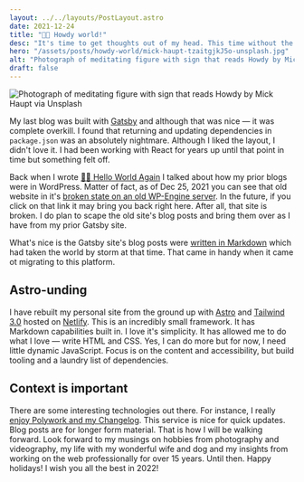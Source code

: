 ```yaml
---
layout: ../../layouts/PostLayout.astro
date: 2021-12-24
title: "👋🏼 Howdy world!"
desc: "It's time to get thoughts out of my head. This time without the bloat and baggage."
hero: "/assets/posts/howdy-world/mick-haupt-tzaitgjkJ5o-unsplash.jpg"
alt: "Photograph of meditating figure with sign that reads Howdy by Mick Haupt via Unsplash"
draft: false
---
```


![Photograph of meditating figure with sign that reads Howdy by Mick Haupt via Unsplash](/assets/posts/howdy-world/mick-haupt-tzaitgjkJ5o-unsplash.jpg)

My last blog was built with [Gatsby](https://www.gatsbyjs.com/) and although that was nice — it was complete overkill. I found that returning and updating dependencies in `package.json` was an absolutely nightmare. Although I liked the layout, I didn't love it. I had been working with React for years up until that point in time but something felt off. 

Back when I wrote [👋🏼 Hello World Again](/posts/hello-world-again/) I talked about how my prior blogs were in WordPress. Matter of fact, as of Dec 25, 2021 you can see that old website in it's [broken state on an old WP-Engine server](https://www.iamfrankstallone.com/). In the future, if you click on that link it may bring you back right here. After all, that site is broken. I do plan to scape the old site's blog posts and bring them over as I have from my prior Gatsby site. 

What's nice is the Gatsby site's blog posts were [written in Markdown](https://daringfireball.net/projects/markdown/) which had taken the world by storm at that time. That came in handy when it came ot migrating to this platform. 

## Astro-unding

I have rebuilt my personal site from the ground up with [Astro](https://astro.build/) and [Tailwind 3.0](https://tailwindcss.com/) hosted on [Netlify](https://netlify.com/). This is an incredibly small framework. It has Markdown capabilities built in. I love it's simplicity. It has allowed me to do what I love — write HTML and CSS. Yes, I can do more but for now, I need little dynamic JavaScript. Focus is on the content and accessibility, but build tooling and a laundry list of dependencies. 

## Context is important

There are some interesting technologies out there. For instance, I really [enjoy Polywork and my Changelog](https://changelog.stallone.dev/). This service is nice for quick updates. Blog posts are for longer form material. That is how I will be walking forward. Look forward to my musings on hobbies from photography and videography, my life with my wonderful wife and dog and my insights from working on the web professionally for over 15 years. Until then. Happy holidays! I wish you all the best in 2022!